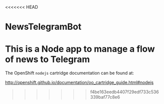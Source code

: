 <<<<<<< HEAD
# NewsTelegramBot
This is a Node app to manage a flow of news to Telegram 
=======
The OpenShift `nodejs` cartridge documentation can be found at:

http://openshift.github.io/documentation/oo_cartridge_guide.html#nodejs
>>>>>>> f4be163eedb4407f29edf733c536339baf77c8e6
